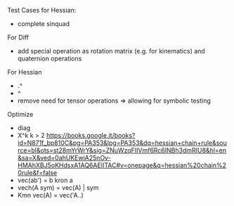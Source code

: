 Test Cases for Hessian:
- complete sinquad

For Diff
- add special operation as rotation matrix (e.g. for kinematics) and quaternion operations

For Hessian
- .^
- ^
- remove need for tensor operations => allowing for symbolic testing

Optimize
- diag
- X^k k > 2
		https://books.google.it/books?id=N871f_bp810C&pg=PA353&lpg=PA353&dq=hessian+chain+rule&source=bl&ots=st28mYrWrY&sig=ZNuWzqFIIVmf6Rc6INBh3dmRIU8&hl=en&sa=X&ved=0ahUKEwiA25nOv-HMAhXBJ5oKHdsxA1AQ6AEIITAC#v=onepage&q=hessian%20chain%20rule&f=false
- vec(ab') = b kron a
- vech(A sym) = vec(A) | sym
- Kmn vec(A) = vec('A..)